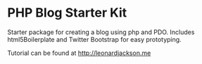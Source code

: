 # PHP Blog Starter Kit
Starter package for creating a blog using php and PDO. Includes html5Boilerplate and Twitter Bootstrap for easy prototyping.

Tutorial can be found at http://leonardjackson.me

